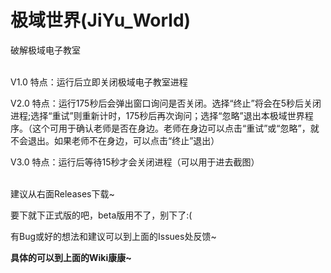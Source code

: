 ﻿
# 极域世界(JiYu_World)
破解极域电子教室

<br />
V1.0 特点：运行后立即关闭极域电子教室进程

V2.0 特点：运行175秒后会弹出窗口询问是否关闭。选择“终止”将会在5秒后关闭进程;选择“重试”则重新计时，175秒后再次询问；选择“忽略”退出本极域世界程序。（这个可用于确认老师是否在身边。老师在身边可以点击“重试”或“忽略”，就不会退出。如果老师不在身边，可以点击“终止”退出）

V3.0 特点：运行后等待15秒才会关闭进程（可以用于进去截图）

<br />
建议从右面Releases下载~

要下就下正式版的吧，beta版用不了，别下了:(

有Bug或好的想法和建议可以到上面的Issues处反馈~

**具体的可以到上面的Wiki康康~**
